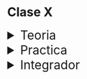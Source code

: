 # Clase X

<details>
<summary style="font-size:28px">Teoria</summary>

---

Lee la siguiente documentacion

- [ ] [Componentes controlados](https://react.dev/reference/react-dom/components/input#controlling-an-input-with-a-state-variable)

Comienza a leer el archivo `App.jsx`, intenta entender el flujo de renderizado, el funcionamiento, y como se relacionan los componentes entre si.

- [ ] Observa como usamos un estado para guardar el valor de los inputs.

- [ ] Examina como pasamos las props `value` y `onChange` a los inputs para que sean controlados.

- [ ] Observa como usamos el evento `onSubmit` para prevenir que se recargue la pagina al enviar el formulario.

- [ ] Analiza como realizamos la validacion de los campos del formulario.

- [ ] Observa como usamos un estado adicional para guardar los errores de validacion, y como evitamos que se envie el formulario si hay errores.

- [ ] Observa como usamos un estado adicional para guardar el estado de envio del formulario, si no hay errores.

- [ ] Recuerda que cada vez que se cambia el estado, se vuelve a renderizar el componente.

  - Es decir, cada vez que el usuario escribe en un input, se vuelve a renderizar el componente.

  - Por esto deberiamos encapsular el formulario en un componente, para que no se vuelva a renderizar todo el componente `App` cada vez que el usuario escribe en un input.

---

Si quieres, puedes ver el ejercicio con el que trabajaremos durante la clase [aqui](/src/clases/09-forms/teoria/App.jsx)
</details>
<details>
<summary style="font-size:28px">Practica</summary>

---

1. Cree un formulario que solicite al usuario su numero favorito:
  
    - cuando se apreta en el boton submit:
  
      -  mostrar en pantalla `tu numero favorito es: ${numero}`
    
          - el mensaje debe aparecer en el DOM, **no se permiten alerts**.

          - el mensaje **no debe aparecer** antes de que se aprete el boton submit.

          - el mensaje **no se debe modificar** mientras el usuario escribe.

2. Agregar al formulario anterior una validacion que verifique que el numero ingresado sea mayor a 0.

    - si no lo es, **se debera mostrar en pantalla** un mensaje de error.

    - el mensaje de error debe aparecer en el DOM, **no se permiten alerts**.

3. Agregue al formulario anterior un input para que el usuario ingrese su nombre:

    - el nombre no debe ser vacio

4. Modificar el estado de submit para que sea un arreglo.

    - Cada vez que se apreta el boton submit
    
      - se debe agregar un objeto con el nombre y el numero al arreglo.
      
      - El arreglo debe ser mostrado en pantalla.

---

Puedes ver la resolucion [aqui](/src/clases/09-forms/practica/App.jsx)
</details>
<details>
<summary style="font-size:28px">Integrador</summary>
WIP: come later
</details>